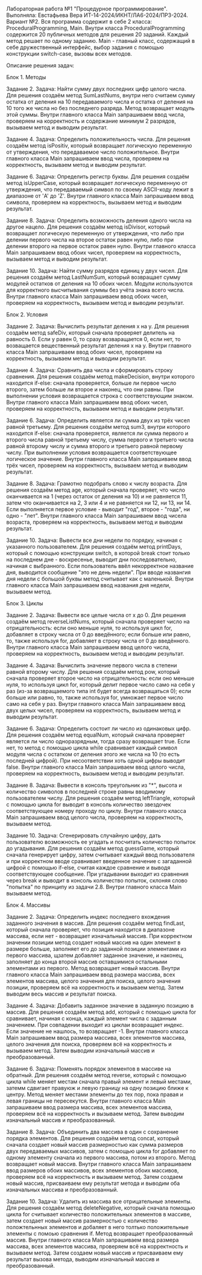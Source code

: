 Лабораторная работа №1 "Процедурное программирование". 
Выполняла: Евстафьева Вера ИТ-14-2024/ИКНТ/ЛА6-2024/ПР3-2024.
Вариант №2.
Вся программа содержит в себе 2 класса: ProceduralProgramming, Main. 
Внутри класса ProceduralProgramming содержится 20 публичных методов для решения 20 заданий. Каждый метод решает по одному заданию.
Main - главный класс, содержащий в себе дружественный интерфейс, выбор задания с помощью конструкции switch-case, вызовы всех методов.

Описание решения задач:

Блок 1. Методы

Задание 2. 
Задача: Найти сумму двух последних цифр целого числа. 
Для решения создаём метод SumLastNums, внутри него считаем сумму остатка от деления на 10 передаваемого числа и остатка от деления на 10 того же числа но без последнего разряда. Метод возвращает модуль этой суммы.
Внутри главного класса Main запрашиваем ввод числа, проверяем на корректность и содержание минимум 2 разрядов, вызываем метод и выводим результат.

Задание 4. 
Задача: Определить положительность числа.
Для решения создаём метод isPositiv, который возвращает логическую переменную от утверждения, что передаваемое число положительное.
Внутри главного класса Main запрашиваем ввод числа, проверяем на корректность, вызываем метод и выводим результат.

Задание 6. 
Задача: Определить регистр буквы.
Для решения создаём метод isUpperCase, который возвращает логическую переменную от утверждения, что передаваемый символ по своему ASCII-коду лежит в диапазоне от 'A' до 'Z'.
Внутри главного класса Main запрашиваем ввод символа, проверяем на корректность, вызываем метод и выводим результат.

Задание 8.
Задача: Определить возможность деления одного числа на другое нацело.
Для решения создаём метод isDivisor, который возвращает логическую переменную от утверждения, что либо при делении первого числа на второе остаток равен нулю, либо при делении второго на первое остаток равен нулю.
Внутри главного класса Main запрашиваем ввод обоих чисел, проверяем на корректность, вызываем метод и выводим результат.

Задание 10.
Задача: Найти сумму разрядов единиц у двух чисел.
Для решения создаём метод LastNumSum, который возвращает сумму модулей остатков от деления на 10 обоих чисел. Модули используются для корректного высчитывания суммы без учёта знака всего числа.
Внутри главного класса Main запрашиваем ввод обоих чисел, проверяем на корректность, вызываем метод и выводим результат.

Блок 2. Условия

Задание 2. 
Задача: Вычислить результат деления х на у.
Для решения создаём метод safeDiv, который сначала проверяет делитель на равность 0. Если у равен 0, то сразу возваращается 0, если нет, то возващается вещественный результат деления х на у.
Внутри главного класса Main запрашиваем ввод обоих чисел, проверяем на корректность, вызываем метод и выводим результат.

Задание 4.
Задача: Сравнить два числа и сформировать строку сравнения.
Для решения создаём метод makeDecision, внутри которого находится if-else: сначала проверяется, больше ли первое число второго, затем больше ли второе и наконец, что они равны. При выполнении условия возвращается строка с соответствующим знаком.
Внутри главного класса Main запрашиваем ввод обоих чисел, проверяем на корректность, вызываем метод и выводим результат.

Задание 6. 
Задача: Определить является ли сумма двух из трёх чисел равной третьему.
Для решения создаём метод sum3, внутри которого находится if-else: сначала проверяется, является ли сумма первого и второго числа равной третьему числу, сумма первого и третьего числа равной второму числу и сумма второго и третьего равной первому числу. При выполнении условия возвращается соответствующее логическое значение.
Внутри главного класса Main запрашиваем ввод трёх чисел, проверяем на корректность, вызываем метод и выводим результат.

Задание 8. 
Задача: Грамотно подобрать слово к числу возраста.
Для решения создаём метод age, который сначала проверяет, что число оканчивается на 1 (через остаток от деления на 10) и не равняется 11, затем что оканчивается на 2, 3 или 4 и не равняется ни 12, ни 13, ни 14. Если выполняется первое условие - выводит "год", второе - "года", ни одно - "лет".
Внутри главного класса Main запрашиваем ввод чисела возраста, проверяем на корректность, вызываем метод и выводим результат.

Задание 10. 
Задача: Вывести все дни недели по порядку, начиная с указанного пользователем.
Для решения создаём метод printDays, который с помощью конструкции switch, в которой break стоит только на последнем дне - воскресенье, выводит дни последовательно, начиная с выбранного. Если пользователь ввёл некорректное название дня, выводится сообщение "это не день недели". При вводе названгия дня недели с большой буквы метод считывает как с маленькой.
Внутри главного класса Main запрашиваем ввод названия дня недели, вызываем метод.

Блок 3. Циклы

Задание 2.
Задача: Вывести все целые числа от х до 0.
Для решения создаём метод reverseListNums, который сначала проверяет число на отрицательность: если оно меньше нуля, то используя цикл for, добавляет в строку числа от 0 до введённого; если больше или равно, то, также используя for, добавляет в строку числа от 0 до введённого.
Внутри главного класса Main запрашиваем ввод целого числа, проверяем на корректность, вызываем метод и выводим результат.

Задание 4.
Задача: Вычислить значение первого числа в степени равной второму числу.
Для решения создаём метод pow, который сначала проверяет второе число на отрицательность: если оно меньше нуля, то используя цикл for, который делит первое число само на себя у раз (из-за возвращаемого типа int будет всегда возвращаться 0); если больше или равно, то, также используя for, умножает первое число само на себя у раз.
Внутри главного класса Main запрашиваем ввод двух целых чисел, проверяем на корректность, вызываем метод и выводим результат.

Задание 6. 
Задача: Определить состоит ли число из одинаковых цифр.
Для решения создаём метод equalNum, который сначала проверяет является ли число одноразрядным, тогда сразу возвращает true. Если нет, то метод с помощью цикла while сравнивает каждый символ модуля числа с остатком от деления этого же числа на 10 (то есть последней цифрой). При несоответствии хоть одной цифры выводит false.
Внутри главного класса Main запрашиваем ввод целого числа, проверяем на корректность, вызываем метод и выводим результат.

Задание 8. 
Задача: Вывести в консоль треугольник из "*", высота и количество символов в последней строке равны вводимому пользователем числу.
Для решения создаём метод leftTriangle, который с помощью цикла for выводит в консоль количество звездочек соответствующее номеру проходу по циклу.
Внутри главного класса Main запрашиваем ввод целого числа, проверяем на корректность, вызываем метод.

Задание 10. 
Задача: Сгенерировать случайную цифру, дать пользователю возможность ее угадать и посчитать количество попыток до угадывания.
Для решения создаём метод guessGame, который сначала генерирует цифру, затем считывает каждый ввод пользователя и при корректном вводе сравнивает введенное значение с загаданной цифрой с помощью if-else, считая каждое сравнение и выводя соответствующее сообщение. При угадывании выходит из сравнения через break и выводит в консоль количество попыток, склоняя слово "попытка" по принципу из задачи 2.8.
Внутри главного класса Main вызываем метод.

Блок 4. Массивы

Задание 2. 
Задача: Определить индекс последнего вхождения заданного значения в массив.
Для решения создаём метод findLast, который сначала проверяет, что позиция находится в диапазоне массива, если нет - возвращает изначальный массив. При корректном значении позиции метод создает новый массив на один элемент в размере больше, заполняет его до заданной позиции элементами из первого массива, щзатем добавляет заданное значение, и наконец, заполняет до конца второй массив оставшимися остальными элементами из первого. Метод возвращает новый массив.
Внутри главного класса Main запрашиваем ввод размера массива, всех элементов массива, целого значения для поиска, целого значения позиции, проверяем всё на корректность и вызываем метод. Затем выводим весь массив и результат поиска.

Задание 4. 
Задача: Добавить заданное значение в заданную позицию в массив.
Для решения создаём метод add, который с помощью цикла for сравнивает, начиная с конца, каждый элемент числа с заданным значением. При совпадении выходит из циклаи возвращает индекс. Если значение не нашлось, то возвращает -1.
Внутри главного класса Main запрашиваем ввод размера массива, всех элементов массива, целого значения для поиска, проверяем всё на корректность и вызываем метод. Затем выводим изначальный массив и преобразованный.

Задание 6. 
Задача: Поменять порядок элементов в массиве на обратный.
Для решения создаём метод reverse, который с помощью цикла while меняет местам сначала правый элемент и левый местами, затемм сдвигает правуюж и левую границу на одну позицию ближе к центру. Метод меняет местами элементы до тех пор, пока правая и левая границы не пересекутся.
Внутри главного класса Main запрашиваем ввод размера массива, всех элементов массива, проверяем всё на корректность и вызываем метод. Затем выводим изначальный массив и преобразованный.

Задание 8.
Задача: Объединить два массива в один с сохранение порядка элементов.
Для решения создаём метод concat, который сначала создает новый массив размерностью как сумма размеров двух передаваемых массивов, затем с помощью цикла for добавляет по одному элементу сначала из первого массива, потом из второго. Метод возвращает новый массив.
Внутри главного класса Main запрашиваем ввод размеров обоих массивов, всех элементов обоих массивов, проверяем всё на корректность и вызываем метод. Затем создаем новый массив, присваиваем ему результат метода и выводим оба изначальных массива и преобразованный.

Задание 10. 
Задача: Удалить из массива все отрицательные элементы.
Для решения создаём метод deleteNegative, который сначала помощью цикла for считывает количество положительных элементов в массиве, затем создает новый массив размерностью с количество положтельнных элементов и добаляет в него толтько положительные элементы с помоью сравнения if. Метод возвращает преобразованный массив.
Внутри главного класса Main запрашиваем ввод размера массива, всех элементов массива, проверяем всё на корректность и вызываем метод. Затем создаем новый массив и присваиваем ему результат вызова метода, выводим изначальный массив и преобразованный.
